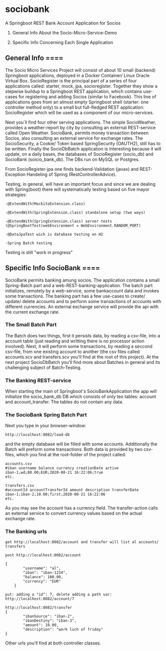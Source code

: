 # sociobank
A Springboot REST Bank Account Application for Socios

1) General Info About the Socio-Micro-Service-Demo

2) Specific Info Concerning Each Single Application



## General Info ====

The Socio Micro Services Project will consist of about 10 small (backend) Springboot applications, deployed in a Docker Container/ Linux Oracle Virtual Box. SocioRegister is the principal part of a series of four applications called: starter, mock, jpa, socioregister. Together they show a stepwise buildup to a Springboot REST application, which contains use-cases for registering and adding Socios (similar to Facebook). This line of applications goes from an almost empty Springboot shell (starter: one controller method only) to a small but full-fledged REST application: SocioRegister which will be used as a component of our micro-services.

Next you`ll find four other serving applications. The simple SocioWeather, provides a weather-report by city by consulting an external REST-service called Open Weather. SocioBank, permits money transaction between Socios, also consulting an external service for exchange rates. The SocioSecurity, a Cookie/ Token based SpringSecurity (OAUTH2), still has to be written. Finally the SocioDbBatch application is interesting because it will update, on a daily bases, the databases of SocioRegister (socio_db) and SocioBank (soicio_bank_db). The DBs run on MySQL or Postgres.

From SocioRegister-jpa one finds backend-Validation (javax) and REST-Exception Handeling of Spring (RestControllerAdvice).

Testing, in general, will have an important focus and since we are dealing with Spring(boot) there will systematically testing based on five mayor strategies:

	-@ExtendWith(MockitoExtension.class)

	-@ExtendWith(SpringExtension.class) standalone setup (two ways)

	-@ExtendWith(SpringExtension.class) server tests (@SpringBootTest(webEnvironment = WebEnvironment.RANDOM_PORT)

	-@DataJpaTest wich is database testing on H2

	-Spring Batch testing

Testing is still "work in progress"



## Specific Info SocioBank ====

SocioBank permits banking amung socios. The application contains a small Spring-Batch part and a web-REST-banking-application. The batch part initializes, remotely by a web-service, some bankaccount data and invokes some transactions. The banking part has a few use-cases to create/ update/ delete accounts and to perform some transactions of accounts with different currencies. An external exchange service will provide the api with the current exchange rate.

### The Small Batch Part

The Batch does two things, first it persists data, by reading a csv-file, into a account table (just reading and writting there is no processor action involved). Next, it will perform some transactions, by reading a seccond csv-file, from one existing account to another (the csv files called accounts.scv and transfers.scv you'll find at the root of this project). At the next project SocioDbBatch you'll find more about Batches in general and its challenging subject of Batch-Testing.


### The Banking REST-service

When starting the main of Springboot's SocioBankApplication the app will initialize the socio_bank_db DB which consists of only teo tables: account and account_transfer. The tables do not contain any data.

### The SocioBank Spring Batch Part

Next you type in your browser-window:

	http://localhost:8082/load-db

and the empty database will be filled with some accounts. Additionally the Batch will preform some transactions. Both data is provided by two csv-files, which you find at the root-folder of the project called:

	accounts.csv
	#iban username balance currency creationDate active
	iban-1;wd;80.00;EUR;2020-08-21 16:22:06;true
	etc.
	
	transfers.csv
	#accountId accountTransferId amount description transferDate
	iban-1;iban-2;10.00;first;2020-08-21 16:22:06
	etc.
	
As you may see the account has a currency field. The transfer-action calls an external service to convert currency values based on the actual exchange rate.

### The Banking urls

	get http://localhost:8082/account and transfer will list al accounts/ transfers
	
	post http://localhost:8082/account
	
	{
        	"username": "al",
        	"iban": "iban-1234",
        	"balance": 100.00,
        	"currency": "EUR"
    	}
	
	put: adding a "id": 7, delete adding a path var: http://localhost:8082/account/7
	
	http://localhost:8082/transfer
	{
        	"ibanSource": "iban-2",
        	"ibanDestiny": "iban-3",
        	"amount": 10.00,
        	"description": "work luch of friday"
	}
Other urls you'll find at both controller classes.
	
